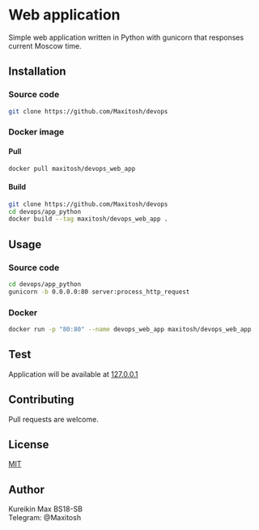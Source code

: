 # Web application

Simple web application written in Python with gunicorn that responses current Moscow time.

## Installation

### Source code

```bash
git clone https://github.com/Maxitosh/devops
```

### Docker image

#### Pull
```bash
docker pull maxitosh/devops_web_app
```

#### Build
```bash
git clone https://github.com/Maxitosh/devops
cd devops/app_python
docker build --tag maxitosh/devops_web_app .  
```


## Usage

### Source code

```bash
cd devops/app_python
gunicorn -b 0.0.0.0:80 server:process_http_request  
```

### Docker

```bash
docker run -p "80:80" --name devops_web_app maxitosh/devops_web_app
```

## Test

Application will be available at [127.0.0.1]()

## Contributing

Pull requests are welcome.

## License

[MIT](https://choosealicense.com/licenses/mit/)

## Author

Kureikin Max BS18-SB  
Telegram: @Maxitosh
